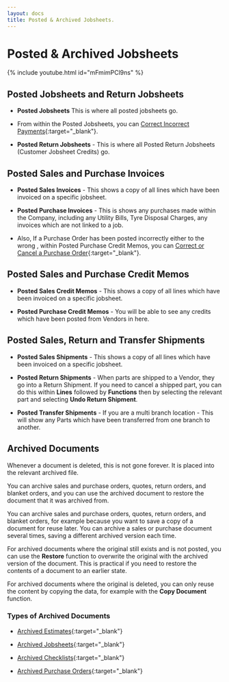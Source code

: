 ```yaml
---
layout: docs
title: Posted & Archived Jobsheets.
---
```


#   Posted & Archived Jobsheets 

{% include youtube.html id="mFmimPCl9ns" %}

##  Posted Jobsheets and Return Jobsheets 

* **Posted Jobsheets** This is where all posted jobsheets go. 
-   From within the Posted Jobsheets, you can [Correct Incorrect Payments](https://docs.garagehive.co.uk/docs/garagehive-jobsheets-incorrectpayment.html "Correct Incorrect Payments"){:target="_blank"}. 

*   **Posted Return Jobsheets** - This is where all Posted Return Jobsheets (Customer Jobsheet Credits) go. 

##  Posted Sales and Purchase Invoices 

*   **Posted Sales Invoices** - This shows a copy of all lines which have been invoiced on a specific jobsheet. 

*   **Posted Purchase Invoices** - This is shows any purchases made within the Company, including any Utility Bills, Tyre Disposal Charges, any invoices which are not linked to a job. 

-   Also, If a Purchase Order has been posted incorrectly either to the wrong , within Posted Purchase Credit Memos, you can [Correct or Cancel a Purchase Order](https://docs.garagehive.co.uk/docs/garagehive-correct-or-cancel-a-purchase-order.html "Correct or Cancel a Purchase Order"){:target="_blank"}. 

## Posted Sales and Purchase Credit Memos 

* **Posted Sales Credit Memos** - This shows a copy of all lines which have been invoiced on a specific jobsheet. 

* **Posted Purchase Credit Memos** - You will be able to see any credits which have been posted from Vendors in here. 

## Posted Sales, Return and Transfer Shipments 

* **Posted Sales Shipments** - This shows a copy of all lines which have been invoiced on a specific jobsheet. 

* **Posted Return Shipments** - When parts are shipped to a Vendor, they go into a Return Shipment. If you need to cancel a shipped part, you can do this within **Lines** followed by **Functions** then by selecting the relevant part and selecting **Undo Return Shipment**. 

* **Posted Transfer Shipments**   - If you are a multi branch location - This will show any Parts which have been transferred from one branch to another. 

## Archived Documents 

Whenever a document is deleted, this is not gone forever. It is placed into the relevant archived file. 

You can archive sales and purchase orders, quotes, return orders, and blanket orders, and you can use the archived document to restore the document that it was archived from.

You can archive sales and purchase orders, quotes, return orders, and blanket orders, for example because you want to save a copy of a document for reuse later. You can archive a sales or purchase document several times, saving a different archived version each time.

For archived documents where the original still exists and is not posted, you can use the **Restore** function to overwrite the original with the archived version of the document. This is practical if you need to restore the contents of a document to an earlier state.

For archived documents where the original is deleted, you can only reuse the content by copying the data, for example with the **Copy Document** function.

### Types of Archived Documents 

* [Archived Estimates](garagehive-archived-documents.html#archived-estimates-and-vehicle-inspection-estimates){:target="_blank"}

* [Archived Jobsheets](garagehive-archived-documents.html#archived-jobsheets-and-return-jobsheets){:target="_blank"}

* [Archived Checklists](garagehive-archived-documents.html#archived-checklists){:target="_blank"}

* [Archived Purchase Orders](garagehive-archived-documents.html#archived-purchase-orders){:target="_blank"}

